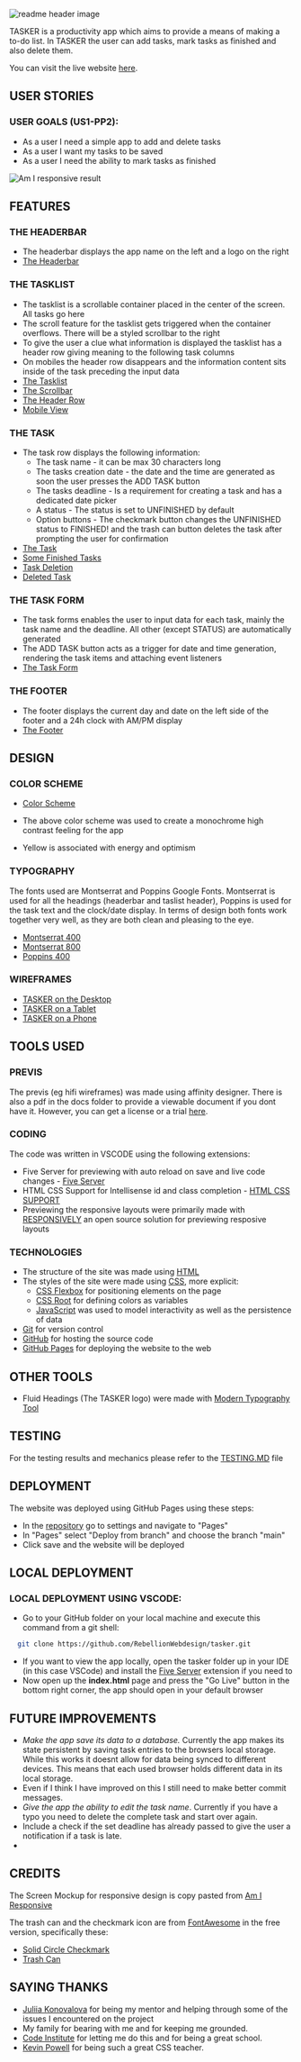 ![readme header image](docs/readme-images/tasker-readme-header.png)

TASKER is a productivity app which aims to provide a means of making a to-do list. In TASKER the user can add tasks, mark tasks as finished and also delete them.

You can visit the live website [here](https://rebellionwebdesign.github.io/tasker/).

## USER STORIES

### USER GOALS (US1-PP2):

- As a user I need a simple app to add and delete tasks
- As a user I want my tasks to be saved
- As a user I need the ability to mark tasks as finished

![Am I responsive result](docs/readme-images/tasker-amiresponsive.png)

## FEATURES

### THE HEADERBAR

- The headerbar displays the app name on the left and a logo on the right
- [The Headerbar](docs/readme-images/tasker-headerbar.png)

### THE TASKLIST

- The tasklist is a scrollable container placed in the center of the screen. All tasks go here
- The scroll feature for the tasklist gets triggered when the container overflows. There will be a styled scrollbar to the right
- To give the user a clue what information is displayed the tasklist has a header row giving meaning to the following task columns
- On mobiles the header row disappears and the information content sits inside of the task preceding the input data
- [The Tasklist](docs/readme-images/tasker-task-list.png)
- [The Scrollbar](docs/readme-images/tasker-task-list-scrollbar.png)
- [The Header Row](docs/readme-images/tasker-task-list-header-row.png)
- [Mobile View](docs/wireframes/tasker-wireframes-mobile.png)

### THE TASK

- The task row displays the following information:
  - The task name - it can be max 30 characters long
  - The tasks creation date - the date and the time are generated as soon the user presses the ADD TASK button
  - The tasks deadline - Is a requirement for creating a task and has a dedicated date picker
  - A status - The status is set to UNFINISHED by default
  - Option buttons - The checkmark button changes the UNFINISHED status to FINISHED! and the trash can button deletes the task after prompting the user for confirmation
- [The Task](docs/readme-images/tasker-task-list-task.png)
- [Some Finished Tasks](docs/readme-images/tasker-task-list-finished.png)
- [Task Deletion](docs/readme-images/tasker-task-list-delete.png)
- [Deleted Task](docs/readme-images/tasker-task-list-deleted.png)

### THE TASK FORM

- The task forms enables the user to input data for each task, mainly the task name and the deadline. All other (except STATUS) are automatically generated
- The ADD TASK button acts as a trigger for date and time generation, rendering the task items and attaching event listeners 
- [The Task Form](docs/readme-images/tasker-task-form.png)

### THE FOOTER

- The footer displays the current day and date on the left side of the footer and a 24h clock with AM/PM display
- [The Footer](docs/readme-images/tasker-footer.png)

## DESIGN

### COLOR SCHEME

- [Color Scheme](docs/readme-images/tasker-color-scheme.png)

- The above color scheme was used to create a monochrome high contrast feeling for the app

- Yellow is associated with energy and optimism

### TYPOGRAPHY

The fonts used are Montserrat and Poppins Google Fonts. Montserrat is used for all the headings (headerbar and taslist header), Poppins is used for the task text and the clock/date display. In terms of design both fonts work together very well, as they are both clean and pleasing to the eye.

- [Montserrat 400](docs/readme-images/tasker-montserrat-regular.png)
- [Montserrat 800](docs/readme-images/tasker-montserrat-extra.png)
- [Poppins 400](docs/readme-images/tasker-poppins-regular.png)
### WIREFRAMES

- [TASKER on the Desktop](docs/wireframes/tasker-wireframes-desktop.png)
- [TASKER on a Tablet](docs/wireframes/tasker-wireframes-tablet.png)
- [TASKER on a Phone](docs/wireframes/tasker-wireframes-mobile.png)

## TOOLS USED
### PREVIS

The previs (eg hifi wireframes) was made using affinity designer. There is also a pdf in the docs folder to provide a viewable document if you dont have it. However, you can get a license or a trial [here](https://affinity.serif.com/en/designer/).

### CODING

The code was written in VSCODE using the following extensions:

- Five Server for previewing with auto reload on save and live code changes - [Five Server](https://marketplace.visualstudio.com/items?itemName=yandeu.five-server)
- HTML CSS Support for Intellisense id and class completion - [HTML CSS SUPPORT](https://marketplace.visualstudio.com/items?itemName=ecmel.vscode-html-css)
- Previewing the responsive layouts were primarily made with [RESPONSIVELY](https://responsively.app/) an open source solution for previewing resposive layouts

### TECHNOLOGIES

- The structure of the site was made using [HTML](https://developer.mozilla.org/en-US/docs/Web/HTML?retiredLocale=de)
- The styles of the site were made using [CSS](https://developer.mozilla.org/en-US/docs/Web/CSS?retiredLocale=en), more explicit:
  - [CSS Flexbox](https://developer.mozilla.org/en-US/docs/Web/CSS/CSS_flexible_box_layout) for positioning elements on the page
  - [CSS Root](https://developer.mozilla.org/en-US/docs/Web/CSS/:root?retiredLocale=en) for defining colors as variables
  - [JavaScript](https://developer.mozilla.org/en-US/docs/Web/JavaScript?retiredLocale=de) was used to model interactivity as well as the persistence of data
- [Git](https://git-scm.com/) for version control
- [GitHub](https://github.com/) for hosting the source code
- [GitHub Pages](https://pages.github.com/) for deploying the website to the web

## OTHER TOOLS

- Fluid Headings (The TASKER logo) were made with [Modern Typography Tool](https://modern-fluid-typography.vercel.app/)

## TESTING

For the testing results and mechanics please refer to the [TESTING.MD](https://github.com/RebellionWebdesign/tasker/blob/866f4086338f21d593d152445bd8058c7e19d97f/TESTING.MD) file

## DEPLOYMENT

The website was deployed using GitHub Pages using these steps:

- In the [repository](https://github.com/RebellionWebdesign/tasker) go to settings and navigate to "Pages"
- In "Pages" select "Deploy from branch" and choose the branch "main"
- Click save and the website will be deployed

## LOCAL DEPLOYMENT

### LOCAL DEPLOYMENT USING VSCODE:

- Go to your GitHub folder on your local machine and execute this command from a git shell:  
```bash
  git clone https://github.com/RebellionWebdesign/tasker.git
```
- If you want to view the app locally, open the tasker folder up in your IDE (in this case VSCode) and install the [Five Server](https://marketplace.visualstudio.com/items?itemName=yandeu.five-server) extension if you need to
- Now open up the **index.html** page and press the "Go Live" button in the bottom right corner, the app should open in your default browser

## FUTURE IMPROVEMENTS

- *Make the app save its data to a database.* Currently the app makes its state persistent by saving task entries to the browsers local storage. While this works it doesnt allow for data being synced to different devices. This means that each used browser holds different data in its local storage.
- Even if I think I have improved on this I still need to make better commit messages.
- *Give the app the ability to edit the task name*. Currently if you have a typo you need to delete the complete task and start over again.
- Include a check if the set deadline has already passed to give the user a notification if a task is late.
- 

## CREDITS

The Screen Mockup for responsive design is copy pasted from [Am I Responsive](https://ui.dev/amiresponsive)

The trash can and the checkmark icon are from [FontAwesome](https://fontawesome.com/) in the free version, specifically these:

- [Solid Circle Checkmark](https://fontawesome.com/icons/circle-check?f=classic&s=solid)
- [Trash Can](https://fontawesome.com/icons/trash?f=classic&s=solid)

## SAYING THANKS

- [Juliia Konovalova](https://github.com/IuliiaKonovalova) for being my mentor and helping through some of the issues I encountered on the project
- My family for bearing with me and for keeping me grounded.
- [Code Institute](https://codeinstitute.net/de/) for letting me do this and for being a great school.
- [Kevin Powell](https://www.youtube.com/@KevinPowell) for being such a great CSS teacher.
